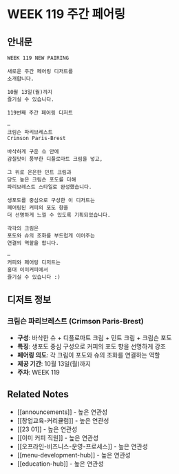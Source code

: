 # WEEK 119 주간 페어링

## 안내문

```
WEEK 119 NEW PAIRING
⠀
새로운 주간 페어링 디저트를
소개합니다.
⠀
10월 13일(월)까지
즐기실 수 있습니다.
⠀
119번째 주간 페어링 디저트
⠀
—
크림슨 파리브레스트
Crimson Paris-Brest
⠀
바삭하게 구운 슈 안에
감칠맛이 풍부한 디플로마트 크림을 넣고,
⠀
그 위로 은은한 민트 크림과
당도 높은 크림슨 포도를 더해
파리브레스트 스타일로 완성했습니다.
⠀
생포도를 중심으로 구성한 이 디저트는
페어링된 커피의 포도 향을
더 선명하게 느낄 수 있도록 기획되었습니다.
⠀
각각의 크림은
포도와 슈의 조화를 부드럽게 이어주는
연결의 역할을 합니다.
⠀
—
커피와 페어링 디저트는
홍대 이미커피에서
즐기실 수 있습니다 :)
```

## 디저트 정보

### 크림슨 파리브레스트 (Crimson Paris-Brest)
- **구성**: 바삭한 슈 + 디플로마트 크림 + 민트 크림 + 크림슨 포도
- **특징**: 생포도 중심 구성으로 커피의 포도 향을 선명하게 강조
- **페어링 의도**: 각 크림이 포도와 슈의 조화를 연결하는 역할
- **제공 기간**: 10월 13일(월)까지
- **주차**: WEEK 119

## Related Notes
- [[announcements]] - 높은 연관성
- [[창업교육-커리큘럼]] - 높은 연관성
- [[23 01]] - 높은 연관성
- [[이미 커피 직원]] - 높은 연관성
- [[오프라인-비즈니스-운영-프로세스]] - 높은 연관성
- [[menu-development-hub]] - 높은 연관성
- [[education-hub]] - 높은 연관성
